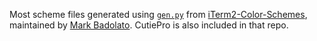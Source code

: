 Most scheme files generated using [`gen.py`](https://github.com/mbadolato/iTerm2-Color-Schemes/blob/master/tools/gen.py) from [iTerm2-Color-Schemes](https://github.com/mbadolato/iTerm2-Color-Schemes/), maintained by [Mark Badolato](https://github.com/mbadolato/). CutiePro is also included in that repo.
